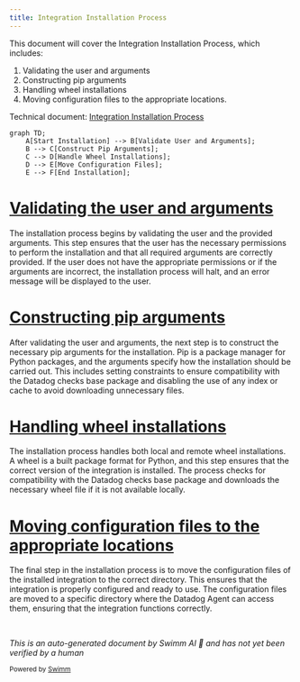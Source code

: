 ```yaml
---
title: Integration Installation Process
---
```

This document will cover the Integration Installation Process, which includes:

1. Validating the user and arguments
2. Constructing pip arguments
3. Handling wheel installations
4. Moving configuration files to the appropriate locations.

Technical document: <SwmLink doc-title="Integration Installation Process">[Integration Installation Process](/.swm/integration-installation-process.b3ppkxp1.sw.md)</SwmLink>

```mermaid
graph TD;
    A[Start Installation] --> B[Validate User and Arguments];
    B --> C[Construct Pip Arguments];
    C --> D[Handle Wheel Installations];
    D --> E[Move Configuration Files];
    E --> F[End Installation];
```

# [Validating the user and arguments](https://app.swimm.io/repos/Z2l0aHViJTNBJTNBZGF0YWRvZy1hZ2VudCUzQSUzQVN3aW1tLURlbW8=/docs/b3ppkxp1#install-function)

The installation process begins by validating the user and the provided arguments. This step ensures that the user has the necessary permissions to perform the installation and that all required arguments are correctly provided. If the user does not have the appropriate permissions or if the arguments are incorrect, the installation process will halt, and an error message will be displayed to the user.

# [Constructing pip arguments](https://app.swimm.io/repos/Z2l0aHViJTNBJTNBZGF0YWRvZy1hZ2VudCUzQSUzQVN3aW1tLURlbW8=/docs/b3ppkxp1#install-function)

After validating the user and arguments, the next step is to construct the necessary pip arguments for the installation. Pip is a package manager for Python packages, and the arguments specify how the installation should be carried out. This includes setting constraints to ensure compatibility with the Datadog checks base package and disabling the use of any index or cache to avoid downloading unnecessary files.

# [Handling wheel installations](https://app.swimm.io/repos/Z2l0aHViJTNBJTNBZGF0YWRvZy1hZ2VudCUzQSUzQVN3aW1tLURlbW8=/docs/b3ppkxp1#install-function)

The installation process handles both local and remote wheel installations. A wheel is a built package format for Python, and this step ensures that the correct version of the integration is installed. The process checks for compatibility with the Datadog checks base package and downloads the necessary wheel file if it is not available locally.

# [Moving configuration files to the appropriate locations](https://app.swimm.io/repos/Z2l0aHViJTNBJTNBZGF0YWRvZy1hZ2VudCUzQSUzQVN3aW1tLURlbW8=/docs/b3ppkxp1#move-configuration-files)

The final step in the installation process is to move the configuration files of the installed integration to the correct directory. This ensures that the integration is properly configured and ready to use. The configuration files are moved to a specific directory where the Datadog Agent can access them, ensuring that the integration functions correctly.

&nbsp;

*This is an auto-generated document by Swimm AI 🌊 and has not yet been verified by a human*

<SwmMeta version="3.0.0" repo-id="Z2l0aHViJTNBJTNBZGF0YWRvZy1hZ2VudCUzQSUzQVN3aW1tLURlbW8=" repo-name="datadog-agent"><sup>Powered by [Swimm](/)</sup></SwmMeta>

